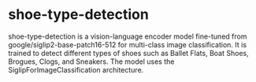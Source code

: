 # shoe-type-detection
shoe-type-detection is a vision-language encoder model fine-tuned from google/siglip2-base-patch16-512 for multi-class image classification. It is trained to detect different types of shoes such as Ballet Flats, Boat Shoes, Brogues, Clogs, and Sneakers. The model uses the SiglipForImageClassification architecture.
